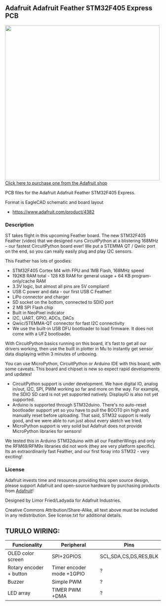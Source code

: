 ## Adafruit Adafruit Feather STM32F405 Express PCB

<a href="http://www.adafruit.com/products/4382"><img src="assets/4382.jpg?raw=true" width="500px"><br/>
Click here to purchase one from the Adafruit shop</a>

PCB files for the Adafruit Adafruit Feather STM32F405 Express. 

Format is EagleCAD schematic and board layout
* https://www.adafruit.com/product/4382

### Description

ST takes flight in this upcoming Feather board. The new STM32F405 Feather (video) that we designed runs CircuitPython at a blistering 168MHz – our fastest CircuitPython board ever! We put a STEMMA QT / Qwiic port on the end, so you can really easily plug and play I2C sensors.

This Feather has lots of goodies:

* STM32F405 Cortex M4 with FPU and 1MB Flash, 168MHz speed
* 192KB RAM total - 128 KB RAM for general usage + 64 KB program-only/cache RAM
* 3.3V logic, but almost all pins are 5V compliant!
* USB C power and data - our first USB C Feather!
* LiPo connector and charger
* SD socket on the bottom, connected to SDIO port
* 2 MB SPI Flash chip
* Built in NeoPixel indicator
* I2C, UART, GPIO, ADCs, DACs
* Qwiic/STEMMA-QT connector for fast I2C connectivity
* We use the built-in USB DFU bootloader to load firmware. It does not come with a UF2 bootloader.

With CircuitPython basics running on this board, it's fast to get all our drivers working, then use the built in plotter in Mu to instantly get sensor data displaying within 3 minutes of unboxing.

You can use MicroPython, CircuitPython or Arduino IDE with this board, with some caveats. This board and chipset is new so expect rapid developments and updates!

* CircuitPython support is under development. We have digital IO, analog in/out, I2C, SPI, PWM working so far and more on the way. For example, the SDIO SD card is not yet supported natively. DisplayIO is also not yet supported.
* Arduino is supported through STM32duino. There's no auto-reset bootloader support yet so you have to pull the BOOT0 pin high and manually reset before uploading. That said, STM32 support is really good, and we were able to run just about every sketch we tried.
* MicroPython support is very solid but Adafruit does not provide MicroPython libraries for sensors!

We tested this in Arduino STM32duino with all our FeatherWings and only the RFM69/RFM9x libraries did not work (they are very platform specific). Its an extraordinarily fast Feather, and our first foray into STM32 - very exciting!

### License

Adafruit invests time and resources providing this open source design, please support Adafruit and open-source hardware by purchasing products from [Adafruit](https://www.adafruit.com)!

Designed by Limor Fried/Ladyada for Adafruit Industries.

Creative Commons Attribution/Share-Alike, all text above must be included in any redistribution. 
See license.txt for additional details.






         
         
         
## TURULO WIRING:          
| Funcionality  | Peripheral | Pins |
| ------------- | ------------- | ------------- |
| OLED color screen  | SPI+2GPIOS | SCL,SDA,CS,DS,RES,BLK  |
| Rotary encoder + button  | Timer encoder mode +1GPIO | ?  |
| Buzzer  | Simple PWM | ?  |
| LED array  | TIMER PWM +DMA | ?  |
